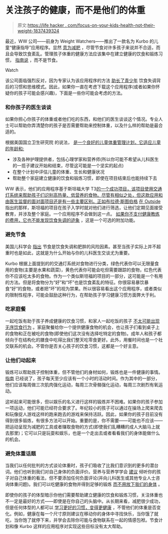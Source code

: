 # 关注孩子的健康，而不是他们的体重

> 原文:[https://life hacker . com/focus-on-your-kids-health-not-their-weight-1837439324](https://lifehacker.com/focus-on-your-kids-health-not-their-weight-1837439324)

最近，WW 公司——前身为 Weight Watchers——推出了一款名为 Kurbo 的儿童“健康指导”应用程序。显然 [意为减肥](https://kurbo.com/success-stories/) ，尽管节食对许多孩子来说并不合适，而且会导致饮食紊乱。管理孩子体重的健康方法应该集中在建立健康的饮食和锻炼习惯， [指南说](https://www.niddk.nih.gov/health-information/weight-management/helping-your-child-who-is-overweight#habits) ，而不是节食。

Watch

该公司面临强烈反对，因为专家认为该应用程序的方法 [助长了青少年](https://www.nytimes.com/2019/08/18/opinion/weight-watchers-kids.html) 饮食失调背后的习惯和思维模式。因此，如果你一直在考虑下载这个应用程序(或者如果你怀疑你的孩子可能会感兴趣)，下面是一些你可能会考虑的方法。

### 和你孩子的医生谈谈

如果你担心你孩子的体重或者他们吃的东西，和他们的医生谈谈这个情况。专业人士可以帮助你弄清楚你的孩子是否需要帮助来控制体重，以及什么样的帮助是最合适的。

根据美国国立卫生研究院 的说法， [是一个良好的儿童体重管理计划，它适应儿童的年龄和:](https://www.niddk.nih.gov/health-information/weight-management/helping-your-child-who-is-overweight#where)

*   涉及各种护理提供者，包括心理学家和营养师(所以你可能不希望从儿科医生的一揽子建议开始和结束，尽管这可能是一个坚实的起点)
*   在整个计划中评估儿童的体重、生长和健康状况
*   帮助整个家庭建立健康的饮食和锻炼习惯，即使在项目结束后也能持续下去

WW 表示，他们的应用程序基于斯坦福大学 T3[的一个成功项目，该项目使用交通灯系统来帮助孩子们识别高热量、低营养的食物。尽管有相似之处，但这款应用和由医生监督的面对面项目还是有一些主要区别。正如布拉德·斯图伯格](https://www.stanfordchildrens.org/en/service/pediatric-weight/program/overview) [在 Outside](https://www.outsideonline.com/2401082/weight-watchers-kurbo-kids-app) 指出的那样，斯坦福的项目在孩子入学时就对他们进行筛选，让他们定期见面接受教育，并涉及整个家庭。一个应用程序不会做到这一点。 [如果你不支付健康教练的费用，它也不能发现饮食失调的迹象](https://www.theatlantic.com/health/archive/2019/08/weight-watchers-diet-app-kids/596422/) ，这是一个可选的附加功能。

### 避免节食

美国儿科学会 [指出](https://pediatrics.aappublications.org/content/138/3/e20161649) 节食是饮食失调和肥胖的风险因素。甚至当孩子实际上并不超重时也是如此，这就是为什么开始与你的儿科医生交谈尤为重要。

Kurbo 根据上面提到的的交通灯系统对食物进行分类，绿色代表你可以无限量食用的食物(主要是水果和蔬菜)，黄色代表你可能会吃但需要跟踪的食物，红色代表你不应该吃太多的食物。作为一个类似斯坦福的项目的一部分，这可能是一个有用的方法。但是将食物分为“好”和“坏”也是饮食紊乱的特征。你很容易暴饮暴食“好”的食物，或者把“坏”的视为禁果。所以很容易看出这个应用程序，或者类似的限制性程序，可能会鼓励这种行为，在帮助孩子学习健康习惯方面弊大于利。

### 吃家庭餐

一起吃饭有助于孩子养成健康的饮食习惯，和家人一起吃饭的孩子 [不太可能出现无序饮食行为](https://www.healthychildren.org/English/family-life/family-dynamics/Pages/Mealtime-as-Family-Time.aspx) 。家庭聚餐给你一个提供健康食物的机会，也让孩子们看到桌子上的食物和正在被吃的食物(即使他们这次没有选择吃特定的食物)。成年人和孩子都倾向于在结构化的膳食中吃得比我们整天吃零食更好。此外，用餐时间也是一个社交联系的机会。不管你是否关心孩子的饮食习惯，这都是一个好主意。

### 让他们动起来

锻炼可以帮助孩子控制体重，但不管他们的身材如何，锻炼也是一件健康的事情。 [指南](https://lifehacker.com/how-much-exercise-kids-really-need-1830410104) 已经说了，孩子每天至少应该有一个小时的活动时间。作为其中的一部分，他们应该每周做三次肌肉强化运动，每周三次骨骼强化运动，每周三次剧烈有氧运动。

这听起来可能很多，但以娱乐的名义进行这样的锻炼并不困难。如果你的孩子参加一项运动，他们可能已经符合要求了。年纪较小的孩子可以通过在操场上爬来爬去和玩像捉人游戏这样的跑来跑去的游戏来保持活跃。因此，如果你的孩子目前没有得到很多锻炼，有很多方法可以开始。重要的是，你不需要——可能也不应该——把运动呈现为减肥的工具或者赚取食物的方式(即使我们乱糟糟的成人大脑马上就去那里)；它可以只是玩耍和娱乐，也是一个走出去或者看看我们的身体能做什么的机会。

### 避免体重话题

当我们以任何批判的方式谈论体重时，孩子们吸收了比我们意识到的更多的潜台词。他们也听到我们对自己身体的负面评价。营养与营养学学会 [建议](https://www.eatright.org/health/weight-loss/overweight-and-obesity/how-to-talk-to-kids-about-weight-and-obesity) 倾听你的孩子对自己体重的看法，但不要添加任何负面评论(并向儿科医生或其他专业人士咨询体重问题)。我们可以吃健康的食物并得到足够的锻炼 [而不用放下我们的身体](https://lifehacker.com/how-to-raise-a-body-positive-kid-1825432032) 。

即使你的孩子的体型暗示你他们需要帮助建立健康的饮食和锻炼习惯，关注体重也不一定是最好的方式——即使是在你自己的头脑中。从长期来看，减肥很少成功，但是任何体型的人都可以 [学习更好的习惯，变得更健康](https://www.nationaleatingdisorders.org/size-diversity-health-every-size) ，不管他们的体重是否变化。例如，健康在每一个尺寸原则建议在移动你的身体中寻找快乐，当你饿了就吃，当你饱了就停下来，并学会去除你可能与食物联系在一起的情感包袱。节食计划和像 Kurbo 这样的应用程序对实现这些目标没有太大帮助。